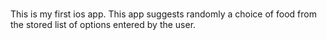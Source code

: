 # 
This is my first ios app.
This app suggests randomly a choice of food from the stored list of options entered by the user.


